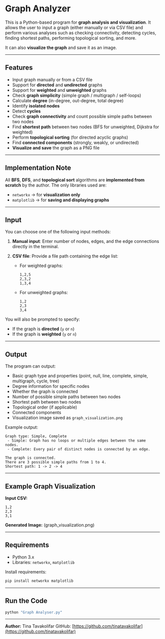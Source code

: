 # Graph Analyzer

This is a Python-based program for **graph analysis and visualization**.
It allows the user to input a graph (either manually or via CSV file) and perform various analyses such as checking connectivity, detecting cycles, finding shortest paths, performing topological sorting, and more.

It can also **visualize the graph** and save it as an image.

---

## Features

* Input graph manually or from a CSV file
* Support for **directed** and **undirected** graphs
* Support for **weighted** and **unweighted** graphs
* Check **graph simplicity** (simple graph / multigraph / self-loops)
* Calculate **degree** (in-degree, out-degree, total degree)
* Identify **isolated nodes**
* Detect **cycles**
* Check **graph connectivity** and count possible simple paths between two nodes
* Find **shortest path** between two nodes (BFS for unweighted, Dijkstra for weighted)
* Perform **topological sorting** (for directed acyclic graphs)
* Find **connected components** (strongly, weakly, or undirected)
* **Visualize and save** the graph as a PNG file

---

## Implementation Note

All **BFS**, **DFS**, and **topological sort** algorithms are **implemented from scratch** by the author.
The only libraries used are:

* `networkx` → for **visualization only**
* `matplotlib` → for **saving and displaying graphs**

---

## Input

You can choose one of the following input methods:

1. **Manual input**: Enter number of nodes, edges, and the edge connections directly in the terminal.
2. **CSV file**: Provide a file path containing the edge list:

   * For weighted graphs:

     ```
     1,2,5
     2,3,2
     1,3,4
     ```
   * For unweighted graphs:

     ```
     1,2
     2,3
     3,4
     ```

You will also be prompted to specify:

* If the graph is **directed** (`y` or `n`)
* If the graph is **weighted** (`y` or `n`)

---

## Output

The program can output:

* Basic graph type and properties (point, null, line, complete, simple, multigraph, cycle, tree)
* Degree information for specific nodes
* Whether the graph is connected
* Number of possible simple paths between two nodes
* Shortest path between two nodes
* Topological order (if applicable)
* Connected components
* Visualization image saved as `graph_visualization.png`

Example output:

```
Graph type: Simple, Complete
 - Simple: Graph has no loops or multiple edges between the same nodes.
 - Complete: Every pair of distinct nodes is connected by an edge.

The graph is connected.
There are 3 possible simple paths from 1 to 4.
Shortest path: 1 -> 2 -> 4
```

---

## Example Graph Visualization

**Input CSV:**

```
1,2
2,3
3,1
```

**Generated Image:**
(graph\_visualization.png)

---

## Requirements

* Python 3.x
* Libraries: `networkx`, `matplotlib`

Install requirements:

```bash
pip install networkx matplotlib
```

---

## Run the Code

```bash
python "Graph Analyser.py"
```

---

**Author:** Tina Tavakolifar
GitHub: [https://github.com/tinatavakolifar](https://github.com/tinatavakolifar)

